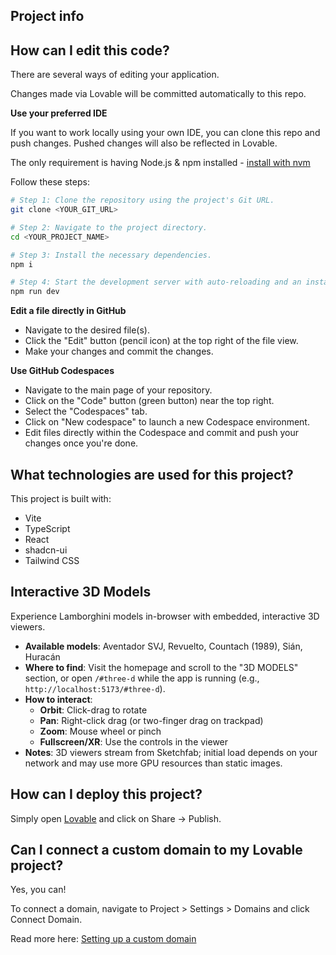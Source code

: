 ## Project info

## How can I edit this code?

There are several ways of editing your application.


Changes made via Lovable will be committed automatically to this repo.

**Use your preferred IDE**

If you want to work locally using your own IDE, you can clone this repo and push changes. Pushed changes will also be reflected in Lovable.

The only requirement is having Node.js & npm installed - [install with nvm](https://github.com/nvm-sh/nvm#installing-and-updating)

Follow these steps:

```sh
# Step 1: Clone the repository using the project's Git URL.
git clone <YOUR_GIT_URL>

# Step 2: Navigate to the project directory.
cd <YOUR_PROJECT_NAME>

# Step 3: Install the necessary dependencies.
npm i

# Step 4: Start the development server with auto-reloading and an instant preview.
npm run dev
```

**Edit a file directly in GitHub**

- Navigate to the desired file(s).
- Click the "Edit" button (pencil icon) at the top right of the file view.
- Make your changes and commit the changes.

**Use GitHub Codespaces**

- Navigate to the main page of your repository.
- Click on the "Code" button (green button) near the top right.
- Select the "Codespaces" tab.
- Click on "New codespace" to launch a new Codespace environment.
- Edit files directly within the Codespace and commit and push your changes once you're done.

## What technologies are used for this project?

This project is built with:

- Vite
- TypeScript
- React
- shadcn-ui
- Tailwind CSS

## Interactive 3D Models

Experience Lamborghini models in-browser with embedded, interactive 3D viewers.

- **Available models**: Aventador SVJ, Revuelto, Countach (1989), Sián, Huracán
- **Where to find**: Visit the homepage and scroll to the "3D MODELS" section, or open `/#three-d` while the app is running (e.g., `http://localhost:5173/#three-d`).
- **How to interact**:
  - **Orbit**: Click-drag to rotate
  - **Pan**: Right-click drag (or two-finger drag on trackpad)
  - **Zoom**: Mouse wheel or pinch
  - **Fullscreen/XR**: Use the controls in the viewer
- **Notes**: 3D viewers stream from Sketchfab; initial load depends on your network and may use more GPU resources than static images.

## How can I deploy this project?

Simply open [Lovable](https://lovable.dev/projects/0a9e2a58-1f5e-494a-9fa1-85144c4bd2c4) and click on Share -> Publish.

## Can I connect a custom domain to my Lovable project?

Yes, you can!

To connect a domain, navigate to Project > Settings > Domains and click Connect Domain.

Read more here: [Setting up a custom domain](https://docs.lovable.dev/features/custom-domain#custom-domain)
